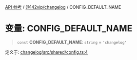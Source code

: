 [API 参考](../../../index.md) / [@142vip/changelog](../index.md) / CONFIG\_DEFAULT\_NAME

# 变量: CONFIG\_DEFAULT\_NAME

> `const` **CONFIG\_DEFAULT\_NAME**: `string` = `'changelog'`

定义于: [changelog/src/shared/config.ts:4](https://github.com/142vip/core-x/blob/1eb80b292cacf818428b26e34edc36554f5c80fb/packages/changelog/src/shared/config.ts#L4)
